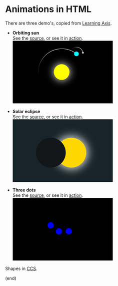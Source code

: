 # Animations in HTML

There are three demo's, copied from [Learning Axis](https://www.youtube.com/@learning-axis).

- **Orbiting sun**  
  See the [source](sunorbit.html), or see it in
  [action](https://html-preview.github.io/?url=https://github.com/maarten-pennings/howto/blob/main/html-animation/sunorbit.html).  
  ![sunorbit](sunorbit.png)

- **Solar eclipse**  
  See the [source](solareclipse.html), or see it in
  [action](https://html-preview.github.io/?url=https://github.com/maarten-pennings/howto/blob/main/html-animation/solareclipse.html).  
  ![solareclipse](solareclipse.png)

- **Three dots**  
  See the [source](threedots.html), or see it in
  [action](https://html-preview.github.io/?url=https://github.com/maarten-pennings/howto/blob/main/html-animation/threedots.html).  
  ![threedots](threedots.png)

Shapes in [CCS](https://www.smashingmagazine.com/2024/05/modern-guide-making-css-shapes).

(end)
